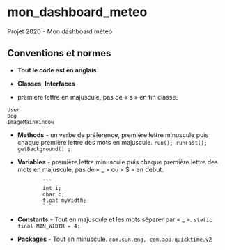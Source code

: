 # mon_dashboard_meteo
Projet 2020 - Mon dashboard météo

## Conventions et normes
-	**Tout le code est en anglais**

-   **Classes**, **Interfaces**
  - première lettre en majuscule, pas de « s » en fin classe.
  ```
  User
  Dog
  ImageMainWindow
  ```
                
-	**Methods**
        - un verbe de préférence, première lettre minuscule puis chaque première lettre des mots en majuscule.
                 ```
                run();
                runFast();
                getBackground() ;
                ```
                
-   **Variables**
        - première lettre minuscule puis chaque première lettre des mots en majuscule, pas de « _ » ou « $ » en debut.
        
                ```
                int i;
                char c;
                float myWidth;
                ```
                
-	**Constants**
        - Tout en majuscule et les mots séparer par « _ ».
                ```
                static final MIN_WIDTH = 4;
                ```
                
-   **Packages**
        - Tout en minuscule.
                ```
                com.sun.eng, com.app.quicktime.v2
                ```
